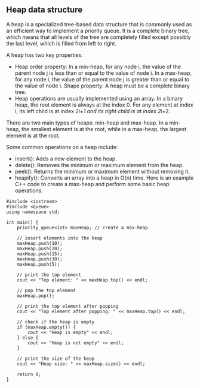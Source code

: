 ## Heap data structure 
A heap is a specialized tree-based data structure that is commonly used as an efficient way to implement a priority queue. It is a complete binary tree, which means that all levels of the tree are completely filled except possibly the last level, which is filled from left to right.

A heap has two key properties:

* Heap order property: In a min-heap, for any node i, the value of the parent node j is less than or equal to the value of node i. In a max-heap, for any node i, the value of the parent node j is greater than or equal to the value of node i.
Shape property: A heap must be a complete binary tree.
* Heap operations are usually implemented using an array. In a binary heap, the root element is always at the index 0. For any element at index i, its left child is at index 2*i+1 and its right child is at index 2*i+2.

There are two main types of heaps: min-heap and max-heap. In a min-heap, the smallest element is at the root, while in a max-heap, the largest element is at the root.

Some common operations on a heap include:

* insert(): Adds a new element to the heap.
* delete(): Removes the minimum or maximum element from the heap.
* peek(): Returns the minimum or maximum element without removing it.
* heapify(): Converts an array into a heap in O(n) time.
Here is an example C++ code to create a max-heap and perform some basic heap operations:

```
#include <iostream>
#include <queue>
using namespace std;

int main() {
    priority_queue<int> maxHeap; // create a max-heap

    // insert elements into the heap
    maxHeap.push(10);
    maxHeap.push(20);
    maxHeap.push(15);
    maxHeap.push(30);
    maxHeap.push(5);

    // print the top element
    cout << "Top element: " << maxHeap.top() << endl;

    // pop the top element
    maxHeap.pop();

    // print the top element after popping
    cout << "Top element after popping: " << maxHeap.top() << endl;

    // check if the heap is empty
    if (maxHeap.empty()) {
        cout << "Heap is empty" << endl;
    } else {
        cout << "Heap is not empty" << endl;
    }

    // print the size of the heap
    cout << "Heap size: " << maxHeap.size() << endl;

    return 0;
}

```